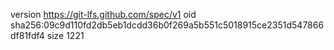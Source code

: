 version https://git-lfs.github.com/spec/v1
oid sha256:09c9d110fd2db5eb1dcdd36b0f269a5b551c5018915ce2351d547866df81fdf4
size 1221

